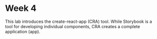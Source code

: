 # Week 4

This lab introduces the create-react-app (CRA) tool. While Storybook is a tool for developing individual components, CRA creates a complete application (app).
